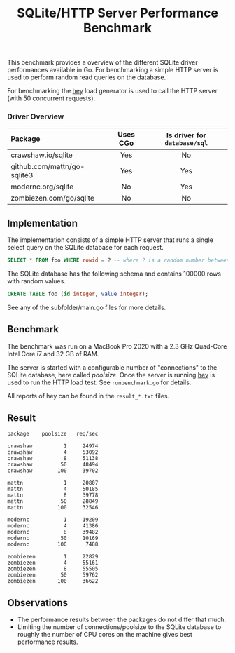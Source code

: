 <h1 align="center">
<br />
SQLite/HTTP Server Performance Benchmark
<br /><br />
</h1>

This benchmark provides a overview of the different SQLite driver performances available in Go. For benchmarking a simple HTTP server is used to perform random read queries on the database.

For benchmarking the [hey](https://github.com/rakyll/hey) load generator is used to call the HTTP server (with 50 concurrent requests).

### Driver Overview

Package | Uses CGo | Is driver for `database/sql`
:------ | :-----: | :-----:
crawshaw.io/sqlite | Yes | No
github.com/mattn/go-sqlite3 | Yes | Yes
modernc.org/sqlite | No | Yes
zombiezen.com/go/sqlite | No | No

## Implementation

The implementation consists of a simple HTTP server that runs a single select query on the SQLite database for each request.
```sql
SELECT * FROM foo WHERE rowid = ? -- where ? is a random number between 1 and 10000
```

The SQLite database has the following schema and contains 100000 rows with random values.
```sql
CREATE TABLE foo (id integer, value integer);
```

See any of the subfolder/main.go files for more details.

## Benchmark

The benchmark was run on a MacBook Pro 2020 with a 2.3 GHz Quad-Core Intel Core i7 and 32 GB of RAM.

The server is started with a configurable number of "connections" to the SQLite database, here called _poolsize_. Once the server is running [hey](https://github.com/rakyll/hey) is used to run the HTTP load test. See `runbenchmark.go` for details.

All reports of hey can be found in the `result_*.txt` files.

## Result

```
package    poolsize   req/sec

crawshaw          1     24974
crawshaw          4     53092
crawshaw          8     51138
crawshaw         50     48494
crawshaw        100     39702

mattn             1     20807
mattn             4     50185
mattn             8     39778
mattn            50     28849
mattn           100     32546

modernc           1     19209
modernc           4     41386
modernc           8     39482
modernc          50     10169
modernc         100      7488

zombiezen         1     22829
zombiezen         4     55161
zombiezen         8     55505
zombiezen        50     59762
zombiezen       100     36622
```

## Observations

- The performance results between the packages do not differ that much.
- Limiting the number of connections/poolsize to the SQLite database  to roughly the number of CPU cores on the machine gives best performance results.
